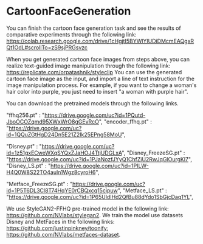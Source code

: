 # CartoonFaceGeneration
You can finish the cartoon face generation task and see the results of comparative experiments through the following link: https://colab.research.google.com/drive/1cHgjtI5BYWlYIUDiDMcmEAQgxRQt1OdL#scrollTo=zS9sjPRGsvzc

When you get generated cartoon face images from steps above, you can realize text-guided image manipulation through the following link: 
https://replicate.com/orpatashnik/styleclip
You can use the generated cartoon face image as the input, and import a line of text instruction for the image manipulation process. For example, if you want to change a woman's hair color into purple, you just need to insert "a woman with purple hair".

You can download the pretrained models through the following links.

"ffhq256.pt" : "https://drive.google.com/uc?id=1PQutd-JboOCOZqmd95XWxWrO8gGEvRcO",
"encoder_ffhq.pt" : "https://drive.google.com/uc?id=1QQuZGtHgD24Dn5E21Z2Ik25EPng58MoU",

"Disney.pt" : "https://drive.google.com/uc?id=1z51gxECweWXqSYQxZJaHOJ4TtjUDGLxA",
"Disney_FreezeSG.pt" : "https://drive.google.com/uc?id=1PJaNozfJYyQ1ChfZiU2RwJqGlOurgKl7",
"Disney_LS.pt" : "https://drive.google.com/uc?id=1PILW-H4Q0W8S22TO4auln1Wgz8cyroH6",
    
"Metface_FreezeSG.pt" : "https://drive.google.com/uc?id=1P5T6DL3Cl8T74HqYE0rCBQxcq15cipuw",
"Metface_LS.pt" : "https://drive.google.com/uc?id=1P65UldIHd2QfBu88dYdo1SbGjcDaq1YL",

We use StyleGAN2-FFHQ pre-trained model in the following link: https://github.com/NVlabs/stylegan2.
We train the model use datasets Disney and MetFaces in the following links: https://github.com/justinpinkney/toonify; https://github.com/NVlabs/metfaces-dataset.

